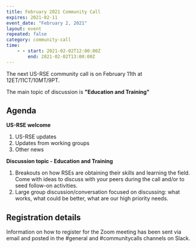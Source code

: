 ```yaml
---
title: February 2021 Community Call
expires: 2021-02-11
event_date: "February 2, 2021"
layout: event
repeated: false
category: community-call
time:
    - - start: 2021-02-02T12:00:00Z
        end: 2021-02-02T13:00:00Z
---
```


The next US-RSE community call is on February 11th at 12ET/11CT/10MT/9PT.

The main topic of discussion is
**"Education and Training"**

## Agenda

**US-RSE welcome**  
 1. US-RSE updates
 1. Updates from working groups
 1. Other news

**Discussion topic - Education and Training**  
1. Breakouts on how RSEs are obtaining their skills and learning the field. Come with ideas to discuss with your peers during the call and/or to seed follow-on activities. 
1. Large group discussion/conversation focused on discussing: what works, what could be better, what are our high priority needs. 


## Registration details
Information on how to register for the Zoom meeting has been sent via email and posted in the #general and #communitycalls channels on Slack.
